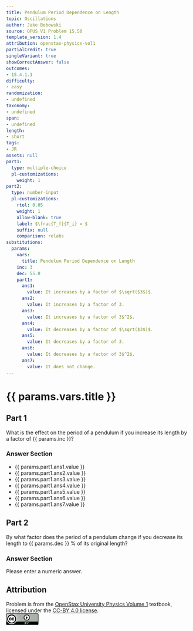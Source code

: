 ```yaml
---
title: Pendulum Period Dependence on Length
topic: Oscillations
author: Jake Bobowski
source: OPUS V1 Problem 15.50
template_version: 1.4
attribution: openstax-physics-vol1
partialCredit: true
singleVariant: true
showCorrectAnswer: false
outcomes:
- 15.4.1.1
difficulty:
- easy
randomization:
- undefined
taxonomy:
- undefined
span:
- undefined
length:
- short
tags:
- JR
assets: null
part1:
  type: multiple-choice
  pl-customizations:
    weight: 1
part2:
  type: number-input
  pl-customizations:
    rtol: 0.05
    weight: 1
    allow-blank: true
    label: $\frac{T_f}{T_i} = $
    suffix: null
    comparison: relabs
substitutions:
  params:
    vars:
      title: Pendulum Period Dependence on Length
    inc: 3
    dec: 55.0
    part1:
      ans1:
        value: It increases by a factor of $\sqrt($3$)$.
      ans2:
        value: It increases by a factor of 3.
      ans3:
        value: It increases by a factor of 3$^2$.
      ans4:
        value: It decreases by a factor of $\sqrt($3$)$.
      ans5:
        value: It decreases by a factor of 3.
      ans6:
        value: It decreases by a factor of 3$^2$.
      ans7:
        value: It does not change.
---
```

# {{ params.vars.title }}

## Part 1

What is the effect on the period of a pendulum if you increase its length by a factor of {{ params.inc }}?

### Answer Section

- {{ params.part1.ans1.value }}
- {{ params.part1.ans2.value }}
- {{ params.part1.ans3.value }}
- {{ params.part1.ans4.value }}
- {{ params.part1.ans5.value }}
- {{ params.part1.ans6.value }}
- {{ params.part1.ans7.value }}

## Part 2

By what factor does the period of a pendulum change if you decrease its length to {{ params.dec }} % of its original length?

### Answer Section

Please enter a numeric answer.

## Attribution

Problem is from the [OpenStax University Physics Volume 1](https://openstax.org/details/books/university-physics-volume-1) textbook, licensed under the [CC-BY 4.0 license](https://creativecommons.org/licenses/by/4.0/).<br>![Image representing the Creative Commons 4.0 BY license.](https://raw.githubusercontent.com/firasm/bits/master/by.png)
